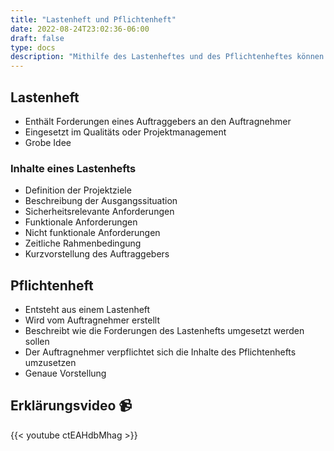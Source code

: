 ```yaml
---
title: "Lastenheft und Pflichtenheft"
date: 2022-08-24T23:02:36-06:00
draft: false
type: docs
description: "Mithilfe des Lastenheftes und des Pflichtenheftes können Anforderungen eines Kunden mit den genauen Spezifikationen eines Auftragnehmers verbunden werden."
---
```


## Lastenheft

- Enthält Forderungen eines Auftraggebers an den Auftragnehmer
- Eingesetzt im Qualitäts oder Projektmanagement
- Grobe Idee

### Inhalte eines Lastenhefts

- Definition der Projektziele
- Beschreibung der Ausgangssituation
- Sicherheitsrelevante Anforderungen
- Funktionale Anforderungen
- Nicht funktionale Anforderungen
- Zeitliche Rahmenbedingung
- Kurzvorstellung des Auftraggebers

## Pflichtenheft

- Entsteht aus einem Lastenheft
- Wird vom Auftragnehmer erstellt
- Beschreibt wie die Forderungen des Lastenhefts umgesetzt werden sollen
- Der Auftragnehmer verpflichtet sich die Inhalte des Pflichtenhefts umzusetzen
- Genaue Vorstellung

## Erklärungsvideo 📹

{{< youtube ctEAHdbMhag >}}
